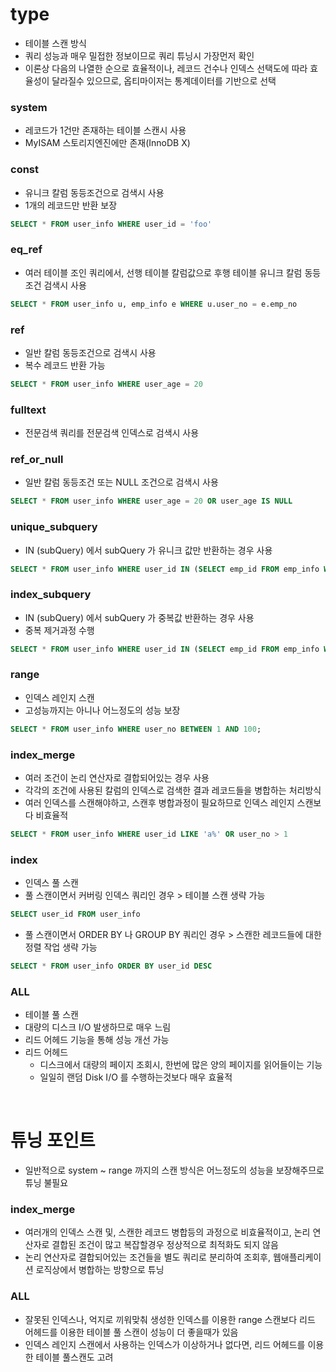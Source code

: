 # type
* 테이블 스캔 방식
* 쿼리 성능과 매우 밀접한 정보이므로 쿼리 튜닝시 가장먼저 확인
* 이론상 다음의 나열한 순으로 효율적이나, 레코드 건수나 인덱스 선택도에 따라 효율성이 달라질수 있으므로, 옵티마이저는 통계데이터를 기반으로 선택

### system
* 레코드가 1건만 존재하는 테이블 스캔시 사용
* MyISAM 스토리지엔진에만 존재(InnoDB X)

### const
* 유니크 칼럼 동등조건으로 검색시 사용
* 1개의 레코드만 반환 보장
```sql
SELECT * FROM user_info WHERE user_id = 'foo'
```

### eq_ref
* 여러 테이블 조인 쿼리에서, 선행 테이블 칼럼값으로 후행 테이블 유니크 칼럼 동등조건 검색시 사용
```sql
SELECT * FROM user_info u, emp_info e WHERE u.user_no = e.emp_no
```  

### ref
* 일반 칼럼 동등조건으로 검색시 사용
* 복수 레코드 반환 가능
```sql
SELECT * FROM user_info WHERE user_age = 20
```

### fulltext
* 전문검색 쿼리를 전문검색 인덱스로 검색시 사용

### ref_or_null
* 일반 칼럼 동등조건 또는 NULL 조건으로 검색시 사용
```sql
SELECT * FROM user_info WHERE user_age = 20 OR user_age IS NULL
```

### unique_subquery
* IN (subQuery) 에서 subQuery 가 유니크 값만 반환하는 경우 사용
```sql
SELECT * FROM user_info WHERE user_id IN (SELECT emp_id FROM emp_info WHERE emp_role = 'boss')
```

### index_subquery
* IN (subQuery) 에서 subQuery 가 중복값 반환하는 경우 사용
* 중복 제거과정 수행
```sql
SELECT * FROM user_info WHERE user_id IN (SELECT emp_id FROM emp_info WHERE emp_role = 'engineer')
```

### range
* 인덱스 레인지 스캔
* 고성능까지는 아니나 어느정도의 성능 보장
```sql
SELECT * FROM user_info WHERE user_no BETWEEN 1 AND 100;
```

### index_merge
* 여러 조건이 논리 연산자로 결합되어있는 경우 사용
* 각각의 조건에 사용된 칼럼의 인덱스로 검색한 결과 레코드들을 병합하는 처리방식
* 여러 인덱스를 스캔해야하고, 스캔후 병합과정이 필요하므로 인덱스 레인지 스캔보다 비효율적
```sql
SELECT * FROM user_info WHERE user_id LIKE 'a%' OR user_no > 1
```

### index
* 인덱스 풀 스캔
* 풀 스캔이면서 커버링 인덱스 쿼리인 경우 > 테이블 스캔 생략 가능
```sql
SELECT user_id FROM user_info 
```
* 풀 스캔이면서 ORDER BY 나 GROUP BY 쿼리인 경우 > 스캔한 레코드들에 대한 정렬 작업 생략 가능
```sql
SELECT * FROM user_info ORDER BY user_id DESC 
```

### ALL
* 테이블 풀 스캔
* 대량의 디스크 I/O 발생하므로 매우 느림
* 리드 어헤드 기능을 통해 성능 개선 가능
* 리드 어헤드
	* 디스크에서 대량의 페이지 조회시, 한번에 많은 양의 페이지를 읽어들이는 기능
	* 일일히 랜덤 Disk I/O 를 수행하는것보다 매우 효율적 

<br>

# 튜닝 포인트
* 일반적으로 system ~ range 까지의 스캔 방식은 어느정도의 성능을 보장해주므로 튜닝 불필요

### index_merge
* 여러개의 인덱스 스캔 및, 스캔한 레코드 병합등의 과정으로 비효율적이고, 논리 연산자로 결합된 조건이 많고 복잡할경우 정상적으로 최적화도 되지 않음
* 논리 연산자로 결합되어있는 조건들을 별도 쿼리로 분리하여 조회후, 웹애플리케이션 로직상에서 병합하는 방향으로 튜닝   

### ALL
* 잘못된 인덱스나, 억지로 끼워맞춰 생성한 인덱스를 이용한 range 스캔보다 리드 어헤드를 이용한 테이블 풀 스캔이 성능이 더 좋을때가 있음
* 인덱스 레인지 스캔에서 사용하는 인덱스가 이상하거나 없다면, 리드 어헤드를 이용한 테이블 풀스캔도 고려